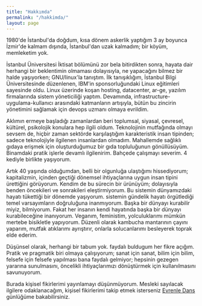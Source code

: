 ```yaml
---
title: "Hakkımda"
permalink: "/hakkimda/"
layout: page
---
```


1980'de İstanbul'da doğdum, kısa dönem askerlik yaptığım 3 ay boyunca İzmir'de
kalmam dışında, İstanbul'dan uzak kalmadım; bir köyüm, memleketim yok.

İstanbul Üniversitesi İktisat bölümünü zor bela bitirdikten sonra, hayata dair
herhangi bir beklentimin olmaması dolayısıyla, ne yapacağını bilmez bir halde
yaşıyorken; GNU/linux'la tanıştım. İlk tanışıklığım, İstanbul Bilgi
Üniversitesinde düzenlenen, IBM'in sponsorluğundaki Linux eğitimleri sayesinde
oldu. Linux üzerinde koşan hosting, datacenter, ar-ge, yazılım firmalarında
sistem yöneticiliği yaptım. Devamında, infrastructure-uygulama-kullanıcı
arasındaki katmanların artışıyla, bütün bu zincirin yönetimini sağlamak için
devops uzmanı olmaya evrildim.

Aklımın ermeye başladığı zamanlardan beri toplumsal, siyasal, çevresel,
kültürel, psikolojik konulara hep ilgili oldum. Teknolojinin mutfağında olmayı
sevsem de, hiçbir zaman sektörde karşılaştığım karakteristik insan tipinden;
sadece teknolojiyle ilgilenen insanlardan olmadım. Mahallemde sağlıklı gıdaya
erişmek için oluşturduğumuz bir gıda topluluğunun gönüllüsüyüm. Binamdaki
pratik işlerle devamlı ilgilenirim. Bahçede çalışmayı severim.
4 kediyle birlikte yaşıyorum.

Artık 40 yaşında olduğumdan, belli bir olgunluğa ulaştığımı hissediyorum;
kapitalizmin, içinden geçtiği dönemsel ihtiyaçlarına uygun insan tipini
ürettiğini görüyorum. Kendim de bu sürecin bir ürünüyüm; dolayısıyla benden
öncekileri ve sonrakileri eleştirmiyorum. Bu sistemin dünyamızdaki hayatı
tükettiği bir dönemde yaşıyorum. sistemin gündelik hayatı örgütlediği temel
varsayımların doğruluğuna inanmıyorum. Başka bir dünyayı kurabilir miyiz,
bilmiyorum. Fakat her insanın kendi hayatında başka bir dünyayı kurabileceğine
inanıyorum. Veganım, feministim, yolculuklarımı mümkün mertebe bisikletle
yapıyorum. Düzenli olarak kambucha mantarının çayını yaparım, mutfak atıklarımı
ayrıştırır, onlarla solucanlarımı besleyerek toprak elde ederim.

Düşünsel olarak, herhangi bir tabum yok. faydalı buldugum her fikre açığım.
Pratik ve pragmatik biri olmaya çalışıyorum; sanat için sanat, bilim için
bilim, felsefe için felsefe yapılması bana faydalı gelmiyor; hepsinin gezegen
yararına sunulmasını, öncelikli ihtiyaçlarımızı dönüştürmek için kullanılmasını
savunuyorum. 

Burada kişisel fikirlerimi yayınlamayı düşünmüyorum. Mesleki sayılacak ilgilere
odaklanacağım, kişisel fikirlerimi takip etmek isterseniz [Evrenle
Dans](safruhani.wordpress.com) günlüğüme bakabilirsiniz.
